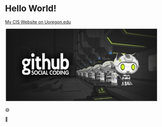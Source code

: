 # Hello World!


[My CIS Website on Uoregon.edu](http://pages.uoregon.edu/csauers/110/)

![github social coding logo](images/281-images.PNG)

:smile:

:rocket:
